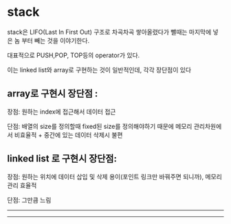 # stack

stack은  LIFO(Last In First Out) 구조로 차곡차곡 쌓아올렸다가 뺄때는 마지막에 넣은 놈 부터 빼는 것을 이야기한다. 

대표적으로 PUSH,POP, TOP등의 operator가 있다.

이는 linked list와 array로 구현하는 것이 일반적인데, 각각 장단점이 있다

## array로 구현시 장단점 : 

장점: 원하는 index에 접근해서 데이터 접근

단점: 배열의 size를 정의할때 fixed된 size를 정의해야하기 때문에 메모리 관리차원에서 비효율적 + 중간에 있는 데이터 삭제시 불편

## linked list 로 구현시 장단점:

장점: 원하는 위치에 데이터 삽입 및 삭제 용이(포인트 링크만 바꿔주면 되니까), 메모리 관리 효율적

단점: 그만큼 느림

-------
-------


